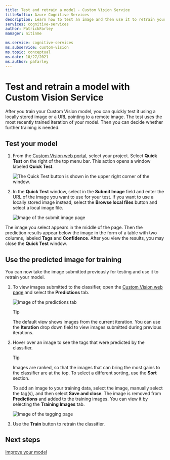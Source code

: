 ```yaml
---
title: Test and retrain a model - Custom Vision Service
titleSuffix: Azure Cognitive Services
description: Learn how to test an image and then use it to retrain your model in the Custom Vision service.
services: cognitive-services
author: PatrickFarley
manager: nitinme

ms.service: cognitive-services
ms.subservice: custom-vision
ms.topic: conceptual
ms.date: 10/27/2021
ms.author: pafarley
---
```


# Test and retrain a model with Custom Vision Service

After you train your Custom Vision model, you can quickly test it using a locally stored image or a URL pointing to a remote image. The test uses the most recently trained iteration of your model. Then you can decide whether further training is needed.

## Test your model

1. From the [Custom Vision web portal](https://customvision.ai), select your project. Select **Quick Test** on the right of the top menu bar. This action opens a window labeled **Quick Test**.

    ![The Quick Test button is shown in the upper right corner of the window.](./media/test-your-model/quick-test-button.png)

2. In the **Quick Test** window, select in the **Submit Image** field and enter the URL of the image you want to use for your test. If you want to use a locally stored image instead, select the **Browse local files** button and select a local image file.

    ![Image of the submit image page](./media/test-your-model/submit-image.png)

The image you select appears in the middle of the page. Then the prediction results appear below the image in the form of a table with two columns, labeled **Tags** and **Confidence**. After you view the results, you may close the **Quick Test** window.

## Use the predicted image for training

You can now take the image submitted previously for testing and use it to retrain your model.

1. To view images submitted to the classifier, open the [Custom Vision web page](https://customvision.ai) and select the __Predictions__ tab.

    ![Image of the predictions tab](./media/test-your-model/predictions-tab.png)

    > [!TIP]
    > The default view shows images from the current iteration. You can use the __Iteration__ drop down field to view images submitted during previous iterations.

2. Hover over an image to see the tags that were predicted by the classifier.

    > [!TIP]
    > Images are ranked, so that the images that can bring the most gains to the classifier are at the top. To select a different sorting, use the __Sort__ section.

    To add an image to your training data, select the image, manually select the tag(s), and then select __Save and close__. The image is removed from __Predictions__ and added to the training images. You can view it by selecting the __Training Images__ tab.

    ![Image of the tagging page](./media/test-your-model/tag-image.png)

3. Use the __Train__ button to retrain the classifier.

## Next steps

[Improve your model](getting-started-improving-your-classifier.md)
